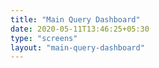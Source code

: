 ```yaml
---
title: "Main Query Dashboard"
date: 2020-05-11T13:46:25+05:30
type: "screens"
layout: "main-query-dashboard"
---
```


